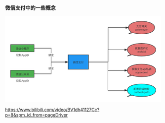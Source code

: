 ### 微信支付中的一些概念

<img src="微信支付.assets/微信支付中的一些概念.png" alt="微信支付中的一些概念" style="zoom:80%;" />

https://www.bilibili.com/video/BV1dh41127Cc?p=8&spm_id_from=pageDriver